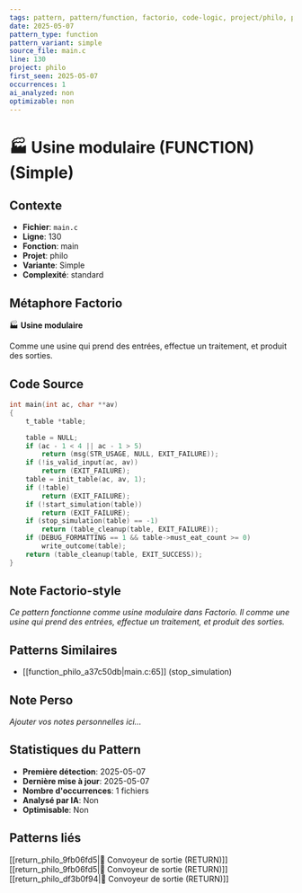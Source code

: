 ```yaml
---
tags: pattern, pattern/function, factorio, code-logic, project/philo, pattern/variant/simple
date: 2025-05-07
pattern_type: function
pattern_variant: simple
source_file: main.c
line: 130
project: philo
first_seen: 2025-05-07
occurrences: 1
ai_analyzed: non
optimizable: non
---
```


# 🏭 Usine modulaire (FUNCTION) (Simple)

## Contexte
- **Fichier**: `main.c`
- **Ligne**: 130
- **Fonction**: main
- **Projet**: philo
- **Variante**: Simple
- **Complexité**: standard

## Métaphore Factorio
🏭 **Usine modulaire**

Comme une usine qui prend des entrées, effectue un traitement, et produit des sorties.

## Code Source
```c
int	main(int ac, char **av)
{
	t_table	*table;

	table = NULL;
	if (ac - 1 < 4 || ac - 1 > 5)
		return (msg(STR_USAGE, NULL, EXIT_FAILURE));
	if (!is_valid_input(ac, av))
		return (EXIT_FAILURE);
	table = init_table(ac, av, 1);
	if (!table)
		return (EXIT_FAILURE);
	if (!start_simulation(table))
		return (EXIT_FAILURE);
	if (stop_simulation(table) == -1)
		return (table_cleanup(table, EXIT_FAILURE));
	if (DEBUG_FORMATTING == 1 && table->must_eat_count >= 0)
		write_outcome(table);
	return (table_cleanup(table, EXIT_SUCCESS));
}
```

## Note Factorio-style
*Ce pattern fonctionne comme usine modulaire dans Factorio. Il comme une usine qui prend des entrées, effectue un traitement, et produit des sorties.*

## Patterns Similaires
- [[function_philo_a37c50db|main.c:65]] (stop_simulation)

## Note Perso
*Ajouter vos notes personnelles ici...*

## Statistiques du Pattern
- **Première détection**: 2025-05-07
- **Dernière mise à jour**: 2025-05-07
- **Nombre d'occurrences**: 1 fichiers
- **Analysé par IA**: Non
- **Optimisable**: Non

## Patterns liés
[[return_philo_9fb06fd5|🚚 Convoyeur de sortie (RETURN)]]
[[return_philo_9fb06fd5|🚚 Convoyeur de sortie (RETURN)]]
[[return_philo_df3b0f94|🚚 Convoyeur de sortie (RETURN)]]
